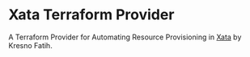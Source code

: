 # Xata Terraform Provider

A Terraform Provider for Automating Resource Provisioning in [Xata]("https://xata.io/") by Kresno Fatih.